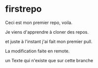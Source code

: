 # firstrepo

Ceci est mon premier repo, voila.

Je viens d'apprendre à cloner des repos.


et juste à l'instant j'ai fait mon premier pull.

La modification faite en remote.

un Texte qui n'existe que sur cette branche